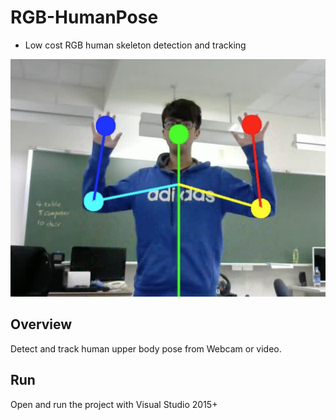# RGB-HumanPose
* Low cost RGB human skeleton detection and tracking

<img src="./result/pic_001.png" width="512" >

## Overview
Detect and track human upper body pose from Webcam or video.<br>

## Run
Open and run the project with Visual Studio 2015+

